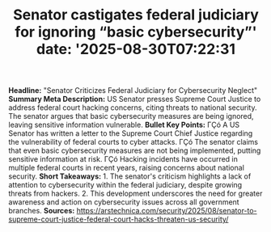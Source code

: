 ﻿---
title: "Senator castigates federal judiciary for ignoring “basic cybersecurity”'
date: '2025-08-30T07:22:31"
category: "Markets"
summary: ""
slug: "senator castigates federal judiciary for ignoring basic cybe"
source_urls:
  - "https://arstechnica.com/security/2025/08/senator-to-supreme-court-justice-federal-court-hacks-threaten-us-security/"
seo:
  title: "Senator castigates federal judiciary for ignoring “basic cybersecurity” | Hash n Hedge'
  description: '"
  keywords: ["news", "markets", "brief"]
---
**Headline:**  "Senator Criticizes Federal Judiciary for Cybersecurity Neglect"  **Summary Meta Description:** US Senator presses Supreme Court Justice to address federal court hacking concerns, citing threats to national security. The senator argues that basic cybersecurity measures are being ignored, leaving sensitive information vulnerable.  **Bullet Key Points:**  ΓÇó A US Senator has written a letter to the Supreme Court Chief Justice regarding the vulnerability of federal courts to cyber attacks. ΓÇó The senator claims that even basic cybersecurity measures are not being implemented, putting sensitive information at risk. ΓÇó Hacking incidents have occurred in multiple federal courts in recent years, raising concerns about national security.  **Short Takeaways:**  1. The senator's criticism highlights a lack of attention to cybersecurity within the federal judiciary, despite growing threats from hackers. 2. This development underscores the need for greater awareness and action on cybersecurity issues across all government branches.  **Sources:** https://arstechnica.com/security/2025/08/senator-to-supreme-court-justice-federal-court-hacks-threaten-us-security/ 
